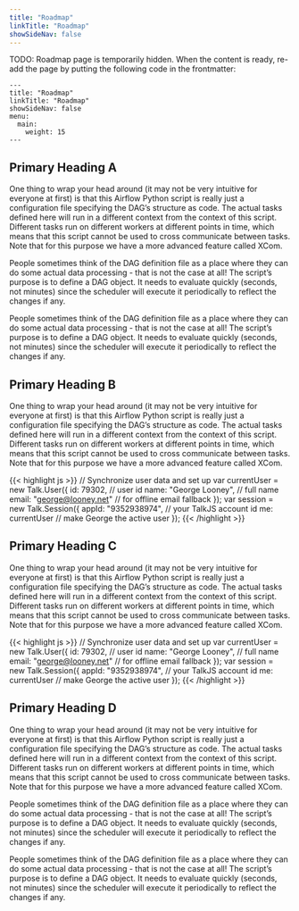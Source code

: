 ```yaml
---
title: "Roadmap"
linkTitle: "Roadmap"
showSideNav: false
---
```


TODO: Roadmap page is temporarily hidden. When the content is ready, re-add the page by putting the following code
in the frontmatter:

    ---
    title: "Roadmap"
    linkTitle: "Roadmap"
    showSideNav: false
    menu:
      main:
        weight: 15
    ---

## Primary Heading A

One thing to wrap your head around (it may not be very intuitive for everyone at first) is that this Airflow Python
script is really just a configuration file specifying the DAG’s structure as code. The actual tasks defined here will
run in a different context from the context of this script. Different tasks run on different workers at different
points in time, which means that this script cannot be used to cross communicate between tasks. Note that for
this purpose we have a more advanced feature called XCom.

People sometimes think of the DAG definition file as a place where they can do some actual data processing -
that is not the case at all! The script’s purpose is to define a DAG object. It needs to evaluate quickly (seconds,
not minutes) since the scheduler will execute it periodically to reflect the changes if any.

People sometimes think of the DAG definition file as a place where they can do some actual data processing - that is not the case at all! The script’s purpose is to define a DAG object. It needs to evaluate quickly (seconds, not minutes) since the scheduler will execute it periodically to reflect the changes if any.

## Primary Heading B

One thing to wrap your head around (it may not be very intuitive for everyone at first) is that this Airflow Python
script is really just a configuration file specifying the DAG’s structure as code. The actual tasks defined here will
run in a different context from the context of this script. Different tasks run on different workers at different
points in time, which means that this script cannot be used to cross communicate between tasks. Note that for
this purpose we have a more advanced feature called XCom.

{{< highlight js >}}
// Synchronize user data and set up
var currentUser = new Talk.User({
    id: 79302,                      // user id
    name: "George Looney",          // full name
    email: "george@looney.net"      // for offline email fallback
});
var session = new Talk.Session({
    appId: "9352938974",            // your TalkJS account id
    me: currentUser                 // make George the active user
});
{{< /highlight >}}

## Primary Heading C

One thing to wrap your head around (it may not be very intuitive for everyone at first) is that this Airflow Python
script is really just a configuration file specifying the DAG’s structure as code. The actual tasks defined here will
run in a different context from the context of this script. Different tasks run on different workers at different
points in time, which means that this script cannot be used to cross communicate between tasks. Note that for
this purpose we have a more advanced feature called XCom.

{{< highlight js >}}
// Synchronize user data and set up
var currentUser = new Talk.User({
    id: 79302,                      // user id
    name: "George Looney",          // full name
    email: "george@looney.net"      // for offline email fallback
});
var session = new Talk.Session({
    appId: "9352938974",            // your TalkJS account id
    me: currentUser                 // make George the active user
});
{{< /highlight >}}

## Primary Heading D

One thing to wrap your head around (it may not be very intuitive for everyone at first) is that this Airflow Python
script is really just a configuration file specifying the DAG’s structure as code. The actual tasks defined here will
run in a different context from the context of this script. Different tasks run on different workers at different
points in time, which means that this script cannot be used to cross communicate between tasks. Note that for
this purpose we have a more advanced feature called XCom.

People sometimes think of the DAG definition file as a place where they can do some actual data processing -
that is not the case at all! The script’s purpose is to define a DAG object. It needs to evaluate quickly (seconds,
not minutes) since the scheduler will execute it periodically to reflect the changes if any.

People sometimes think of the DAG definition file as a place where they can do some actual data processing - that is not the case at all! The script’s purpose is to define a DAG object. It needs to evaluate quickly (seconds, not minutes) since the scheduler will execute it periodically to reflect the changes if any.
